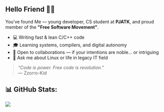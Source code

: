 ## Hello Friend 🕵️‍♂️

You’ve found Me — young developer, CS student at **PJATK**, and proud member of the **"Free Software Movement"**.

- 💻 Writing fast & lean C/C++ code
- 🎓 Learning systems, compilers, and digital autonomy<br/>
- 🤝 Open to collaborations — if your intentions are noble... or intriguing<br/>
- 🧠 Ask me about Linux or life in legacy IT field<br/>

> _“Code is power. Free code is revolution.”_  
> — Zzorro-Kid 
> 

## 📊 GitHub Stats:
![](https://github-readme-stats.vercel.app/api/top-langs/?username=Zzorro-Kid&theme=transparent&hide_border=false&include_all_commits=true&count_private=true&layout=compact)
